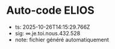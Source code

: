 # Auto-code ELIOS
- ts: 2025-10-26T14:15:29.766Z
- sig: ∞.je.toi.nous.432.528
- note: fichier généré automatiquement